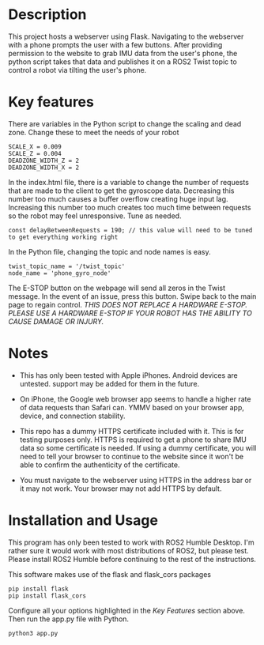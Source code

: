 # Description

This project hosts a webserver using Flask. Navigating to the webserver with a phone prompts the user with a few buttons. After providing permission to the website to grab IMU data from the user's phone, the python script takes that data and publishes it on a ROS2 Twist topic to control a robot via tilting the user's phone.

# Key features

There are variables in the Python script to change the scaling and dead zone. Change these to meet the needs of your robot

    SCALE_X = 0.009
    SCALE_Z = 0.004
    DEADZONE_WIDTH_Z = 2
    DEADZONE_WIDTH_X = 2

In the index.html file, there is a variable to change the number of requests that are made to the client to get the gyroscope data. Decreasing this number too much causes a buffer overflow creating huge input lag. Increasing this number too much creates too much time between requests so the robot may feel unresponsive. Tune as needed.

    const delayBetweenRequests = 190; // this value will need to be tuned to get everything working right

In the Python file, changing the topic and node names is easy.

    twist_topic_name = '/twist_topic'
    node_name = 'phone_gyro_node'

The E-STOP button on the webpage will send all zeros in the Twist message. In the event of an issue, press this button. Swipe back to the main page to regain control. *THIS DOES NOT REPLACE A HARDWARE E-STOP. PLEASE USE A HARDWARE E-STOP IF YOUR ROBOT HAS THE ABILITY TO CAUSE DAMAGE OR INJURY.*

# Notes

* This has only been tested with Apple iPhones. Android devices are untested. support may be added for them in the future.

* On iPhone, the Google web browser app seems to handle a higher rate of data requests than Safari can. YMMV based on your browser app, device, and connection stability.

* This repo has a dummy HTTPS certificate included with it. This is for testing purposes only. HTTPS is required to get a phone to share IMU data so some certificate is needed. If using a dummy certificate, you will need to tell your browser to continue to the website since it won't be able to confirm the authenticity of the certificate. 

* You must navigate to the webserver using HTTPS in the address bar or it may not work. Your browser may not add HTTPS by default.

# Installation and Usage

This program has only been tested to work with ROS2 Humble Desktop. I'm rather sure it would work with most distributions of ROS2, but please test. Please install ROS2 Humble before continuing to the rest of the instructions.

This software makes use of the flask and flask_cors packages

    pip install flask
    pip install flask_cors

Configure all your options highlighted in the *Key Features* section above. Then run the app.py file with Python.

    python3 app.py


